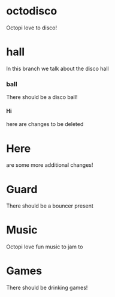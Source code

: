 # octodisco

Octopi love to disco!

# hall

In this branch we talk about the disco hall

### ball 

There should be a disco ball!

#### Hi

here are changes to be deleted

# Here 

are some more additional changes!

# Guard

There should be a bouncer present

# Music

Octopi love fun music to jam to

# Games

There should be drinking games!
